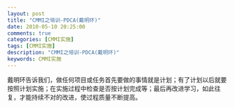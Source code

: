 ```yaml
---
layout: post
title: "CMMI之培训-PDCA(戴明环)"
date: 2010-05-10 20:25:00 
comments: true
categories: [CMMI实施]
tags: [CMMI实施]
description: "CMMI之培训-PDCA(戴明环)"
keywords: CMMI实施
---
```


  戴明环告诉我们，做任何项目或任务首先要做的事情就是计划；有了计划以后就要按照计划实施；在实施过程中检查是否按计划完成等；最后再改进学习，如此往复，才能持续不对的改进，使过程质量不断提高。
